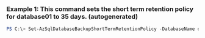 ### Example 1: This command sets the short term retention policy for database01 to 35 days. (autogenerated)
```powershell
PS C:\> Set-AzSqlDatabaseBackupShortTermRetentionPolicy -DatabaseName database01 -ResourceGroupName resourcegroup01 -RetentionDays 35 -ServerName server01
```

